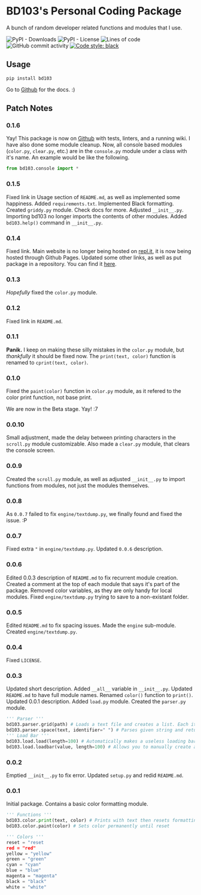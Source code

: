 # BD103's Personal Coding Package
A bunch of random developer related functions and modules that I use.

![PyPI - Downloads](https://img.shields.io/pypi/dm/BD103) ![PyPI - License](https://img.shields.io/pypi/l/BD103) ![Lines of code](https://img.shields.io/tokei/lines/github/BD103/Package) ![GitHub commit activity](https://img.shields.io/github/commit-activity/y/BD103/Package) [![Code style: black](https://img.shields.io/badge/code%20style-black-000000.svg)](https://github.com/psf/black)

## Usage
`pip install bd103`

Go to [Github](https://github.com/BD103/Package/wiki) for the docs. :)

## Patch Notes
### 0.1.6
Yay! This package is now on [Github](https://github.com/BD103/Package) with tests, linters, and a running wiki. I have also done some module cleanup. Now, all console based modules (`color.py`, `clear.py`, etc.) are in the `console.py` module under a class with it's name. An example would be like the following.

```python
from bd103.console import *
```

### 0.1.5
Fixed link in Usage section of `README.md`, as well as implemented some happiness. Added `requirements.txt`. Implemented Black formatting. Created `griddy.py` module. Check docs for more. Adjusted `__init__.py`. Importing bd103 no longer imports the contents of other modules. Added `bd103.help()` command in `__init__.py`.

### 0.1.4
Fixed link. Main website is no longer being hosted on [repl.it](https://repl.it), it is now being hosted through Github Pages. Updated some other links, as well as put package in a repository. You can find it [here](https://github.com/BD103/Package).

### 0.1.3
_Hopefully_ fixed the `color.py` module.

### 0.1.2
Fixed link in `README.md`.

### 0.1.1
**Panik.** I keep on making these silly mistakes in the `color.py` module, but _thankfully_ it should be fixed now. The `print(text, color)` function is renamed to `cprint(text, color)`.

### **0.1.0**
Fixed the `paint(color)` function in `color.py` module, as it refered to the color print function, not base print.

We are now in the Beta stage. Yay! :7

### 0.0.10
Small adjustment, made the delay between printing characters in the `scroll.py` module customizable. Also made a `clear.py` module, that clears the console screen.

### 0.0.9
Created the `scroll.py` module, as well as adjusted `__init__.py` to import functions from modules, not just the modules themselves.

### 0.0.8
As `0.0.7` failed to fix `engine/textdump.py`, we finally found and fixed the issue. :P

### 0.0.7
Fixed extra `"` in `engine/textdump.py`. Updated `0.0.6` description.

### 0.0.6
Edited 0.0.3 description of `README.md` to fix recurrent module creation. Created a comment at the top of each module that says it's part of the package. Removed color variables, as they are only handy for local modules. Fixed `engine/textdump.py` trying to save to a non-existant folder.

### 0.0.5
Edited `README.md` to fix spacing issues. Made the `engine` sub-module. Created `engine/textdump.py`.

### 0.0.4
Fixed `LICENSE`.

### 0.0.3
Updated short description. Added `__all__` variable in `__init__.py`. Updated `README.md` to have full module names. Renamed `color()` function to `print()`. Updated 0.0.1 description. Added `load.py` module. Created the `parser.py` module.
```python
''' Parser '''
bd103.parser.grid(path) # Loads a text file and creates a list. Each item is a sepperate line of the file. Returns the list (array)
bd103.parser.space(text, identifier=" ") # Parses given string and returns an array. Each item is sepperated by spaces. "hi there" would return ["hi", "there"]
''' Load Bar '''
bd103.load.load(length=100) # Automatically makes a useless loading bar
bd103.load.loadbar(value, length=100) # Allows you to manually create a load bar that syncs with data.
```

### 0.0.2
Emptied `__init__.py` to fix error. Updated `setup.py` and redid `README.md`.

### 0.0.1
Initial package. Contains a basic color formatting module.
```python
''' Functions '''
bd103.color.print(text, color) # Prints with text then resets formatting
bd103.color.paint(color) # Sets color permanently until reset

''' Colors '''
reset = "reset
red = "red"
yellow = "yellow"
green = "green"
cyan = "cyan"
blue = "blue"
magenta = "magenta"
black = "black"
white = "white"
```

